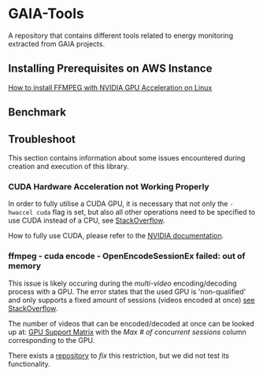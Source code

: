 # GAIA-Tools

A repository that contains different tools related to energy monitoring extracted from GAIA projects.


## Installing Prerequisites on AWS Instance

[How to install FFMPEG with NVIDIA GPU Acceleration on Linux](https://www.cyberciti.biz/faq/how-to-install-ffmpeg-with-nvidia-gpu-acceleration-on-linux/)


## Benchmark

## Troubleshoot


This section contains information about some issues encountered during creation and execution of this library.

### CUDA Hardware Acceleration not Working Properly

In order to fully utilise a CUDA GPU, it is necessary that not only the `-hwaccel cuda` flag is set, but also all other operations need to be specified to use CUDA instead of a CPU, see [StackOverflow](https://stackoverflow.com/questions/44510765/gpu-accelerated-video-processing-with-ffmpeg).

How to fully use CUDA, please refer to the [NVIDIA documentation](https://docs.nvidia.com/video-technologies/video-codec-sdk/12.0/ffmpeg-with-nvidia-gpu/index.html).

### ffmpeg - cuda encode - OpenEncodeSessionEx failed: out of memory

This issue is likely occuring during the *multi-video* encoding/decoding process with a GPU.
The error states that the used GPU is 'non-qualified' and only supports a fixed amount of sessions (videos encoded at once) [see StackOverflow](https://stackoverflow.com/questions/46393526/ffmpeg-cuda-encode-openencodesessionex-failed-out-of-memory).

The number of videos that can be encoded/decoded at once can be looked up at: [GPU Support Matrix](https://developer.nvidia.com/video-encode-and-decode-gpu-support-matrix-new#Encoder) with the *Max \# of concurrent sessions* column corresponding to the GPU.

There exists a [repository](https://github.com/keylase/nvidia-patch) to *fix* this restriction, but we did not test its functionality.
